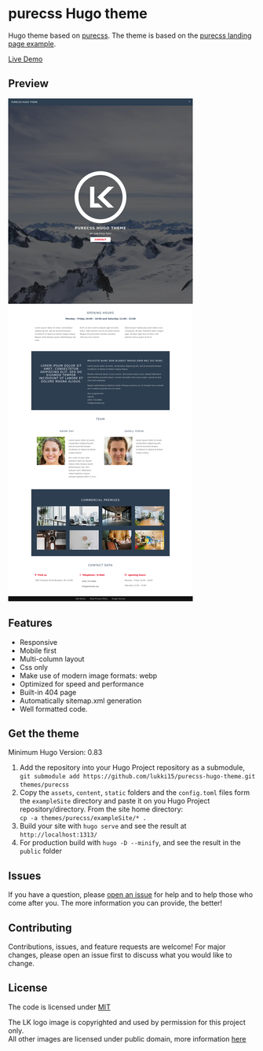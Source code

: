 # purecss Hugo theme

Hugo theme based on [purecss](https://purecss.io/).
The theme is based on the [purecss landing page example](https://purecss.io/layouts/marketing/).

[Live Demo](https://lukki15.github.io/purecss-hugo-theme/)

## Preview

![screenshot preview](./assets/img/screenshot_preview.png)

## Features

- Responsive
- Mobile first
- Multi-column layout
- Css only
- Make use of modern image formats: webp
- Optimized for speed and performance
- Built-in 404 page
- Automatically sitemap.xml generation
- Well formatted code.

## Get the theme

Minimum Hugo Version: 0.83

1. Add the repository into your Hugo Project repository as a submodule,  
`
git submodule add https://github.com/lukki15/purecss-hugo-theme.git themes/purecss
`
1. Copy the `assets`, `content`, `static` folders and the `config.toml` files form the `exampleSite` directory and paste it on you Hugo Project repository/directory. From the site home directory:  
`cp -a themes/purecss/exampleSite/* .`
1. Build your site with `hugo serve` and see the result at `http://localhost:1313/`
1. For production build with `hugo -D --minify`, and see the result in the `public` folder

## Issues

If you have a question, please [open an issue](https://github.com/lukki15/purecss-hugo-theme/issues) for help and to help those who come after you. The more information you can provide, the better!

## Contributing

Contributions, issues, and feature requests are welcome! For major changes, please open an issue first to discuss what you would like to change.

## License

The code is licensed under [MIT](https://github.com/lukki15/purecss-hugo-theme/blob/main/LICENSE)

The LK logo image is copyrighted and used by permission for this project only.  
All other images are licensed under public domain, more information [here](./exampleSite/content/images.md)